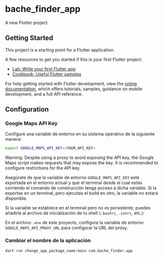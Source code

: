 # bache_finder_app

A new Flutter project.

## Getting Started

This project is a starting point for a Flutter application.

A few resources to get you started if this is your first Flutter project:

- [Lab: Write your first Flutter app](https://docs.flutter.dev/get-started/codelab)
- [Cookbook: Useful Flutter samples](https://docs.flutter.dev/cookbook)

For help getting started with Flutter development, view the
[online documentation](https://docs.flutter.dev/), which offers tutorials,
samples, guidance on mobile development, and a full API reference.

## Configuration

### Google Maps API Key

Configure una variable de entorno en su sistema operativo de la siguiente manera:

```bash
export GOOGLE_MAPS_API_KEY=<YOUR_API_KEY>
```
Warning: Despite using a proxy to avoid exposing the API key, the Google Maps script makes requests that may expose the key. It is recommended to configure restrictions for the API key.

Asegúrate de que la variable de entorno `GOOGLE_MAPS_API_KEY` esté exportada en el entorno actual y que el terminal desde el cual estás corriendo el comando de construcción tenga acceso a dicha variable. Si la exportas en un terminal, pero ejecutas el build en otro, la variable no estará disponible.

Si la variable se establece en el terminal pero no es persistente, puedes añadirla al archivo de inicialización de tu shell (`.bashrc`, `.zshrc`, etc.):

En el archivo `.env` de este proyecto, configure la variable de entorno `GOOGLE_MAPS_API_PROXY_URL` para configurar la URL del proxy.


### Cambiar el nombre de la aplicación

```
dart run change_app_package_name:main com.bache_finder.app
```